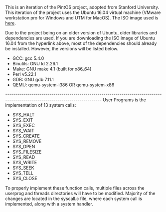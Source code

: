 This is an iteration of the PintOS project, adopted from Stanford University.
This iteration of the project uses the Ubuntu 16.04 virtual machine (VMware workstation pro for Windows and UTM for MacOS).
The ISO image used is [here](https://releases.ubuntu.com/16.04/).

Due to the project being on an older version of Ubuntu, older libraries and dependencies are used. If you are downloading the
ISO image of Ubuntu 16.04 from the hyperlink above, most of the dependencies should already be installed. However, the versions
will be listed below.
<ul>
  <li>GCC: gcc 5.4.0</li>
  <li>Binutils: GNU ld 2.26.1</li>
  <li>Make: GNU make 4.1 (built for x86_64)</li>
  <li>Perl v5.22.1</li>
  <li>GDB: GNU gdb 7.11.1</li>
  <li>QEMU: qemu-system-i386 OR qemu-system-x86</li>
</ul>
------------------------------------------------------------------------------------------------------------------------------
User Programs is the implementation of 13 system calls:
<ul>
  <li>SYS_HALT</li>
  <li>SYS_EXIT</li>
  <li>SYS_EXEC</li>
  <li>SYS_WAIT</li>
  <li>SYS_CREATE</li>
  <li>SYS_REMOVE</li>
  <li>SYS_OPEN</li>
  <li>SYS_FILESIZE</li>
  <li>SYS_READ</li>
  <li>SYS_WRITE</li>
  <li>SYS_SEEK</li>
  <li>SYS_TELL</li>
  <li>SYS_CLOSE</li>
</ul>

To properly implement these function calls, multiple files across the userprog and threads directories will have to be modified. Majority of the changes are located in the syscall.c file, where each system call is implemented, along with a system handler.
